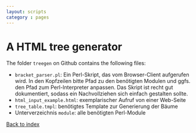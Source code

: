 ```yaml
---
layout: scripts
category : pages
---
```


# A HTML tree generator

The folder `treegen` on Github contains the following files:

* `bracket_parser.pl`: Ein Perl-Skript, das vom Browser-Client aufgerufen wird. In den Kopfzeilen bitte Pfad zu den benötigten Modulen und ggfs. den Pfad zum Perl-Interpreter anpassen. Das Skript ist recht gut dokumentiert, sodass ein Nachvollziehen sich einfach gestalten sollte.
* `html_input_example.html`: exemplarischer Aufruf von einer Web-Seite
* `tree_table.tmpl`: benötigtes Template zur Generierung der Bäume
* Unterverzeichnis `module`: alle benötigten Perl-Module

[Back to index](/index.html)